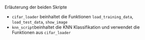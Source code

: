Erläuterung der beiden Skripte
- `cifar_loader` beinhaltet die Funktionen `load_training_data`, `load_test_data`, `show_image`
- `knn_script`beinhaltet die KNN Klassifikation und verwendet die Funktionen aus `cifar_loader`
